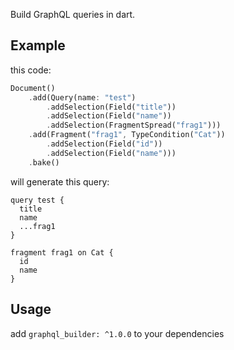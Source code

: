 Build GraphQL queries in dart.

## Example
this code:
```dart
Document()
    .add(Query(name: "test")
        .addSelection(Field("title"))
        .addSelection(Field("name"))
        .addSelection(FragmentSpread("frag1")))
    .add(Fragment("frag1", TypeCondition("Cat"))
        .addSelection(Field("id"))
        .addSelection(Field("name")))
    .bake()
```
will generate this query:
```
query test {
  title
  name
  ...frag1
} 

fragment frag1 on Cat {
  id
  name
}
```

## Usage

add `graphql_builder: ^1.0.0` to your dependencies
